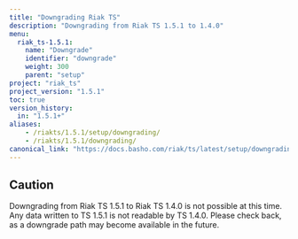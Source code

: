 ```yaml
---
title: "Downgrading Riak TS"
description: "Downgrading from Riak TS 1.5.1 to 1.4.0"
menu:
  riak_ts-1.5.1:
    name: "Downgrade"
    identifier: "downgrade"
    weight: 300
    parent: "setup"
project: "riak_ts"
project_version: "1.5.1"
toc: true
version_history:
  in: "1.5.1+"
aliases:
    - /riakts/1.5.1/setup/downgrading/
    - /riakts/1.5.1/downgrading/
canonical_link: "https://docs.basho.com/riak/ts/latest/setup/downgrading/"
---
```


## Caution

Downgrading from Riak TS 1.5.1 to Riak TS 1.4.0 is not possible at this time. Any data written to TS 1.5.1 is not readable by TS 1.4.0. Please check back, as a downgrade path may become available in the future.
